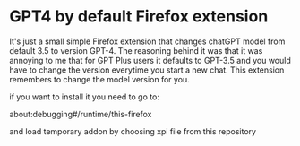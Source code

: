 # GPT4 by default Firefox extension

It's just a small simple Firefox extension that changes chatGPT model from default 3.5 to version GPT-4.
The reasoning behind it was that it was annoying to me that for GPT Plus users it defaults to GPT-3.5 and you would have to change the version everytime you start a new chat. This extension remembers to change the model version for you.


if  you want to install it you need to go to:

about:debugging#/runtime/this-firefox

and load temporary addon by choosing xpi file from this repository
